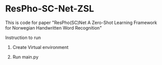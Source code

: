 # ResPho-SC-Net-ZSL

This is code for paper "ResPho(SC)Net A Zero-Shot Learning Framework for Norwegian Handwritten Word Recognition"


Instruction to run

1. Create Virtual environment

2. Run main.py

